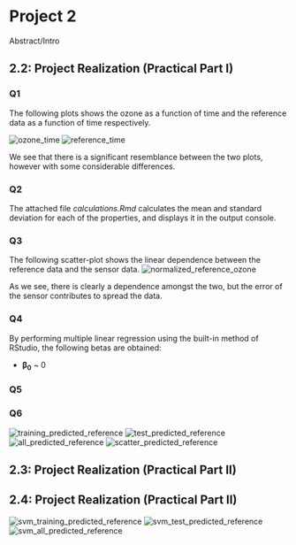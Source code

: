 # Project 2

Abstract/Intro

## 2.2: Project Realization (Practical Part I)

### Q1
The following plots shows the ozone as a function of time and the reference data as a function of time respectively.

![ozone_time](plots/ozone_time.png)
![reference_time](plots/reference_time.png)

We see that there is a significant resemblance between the two plots, however with some considerable differences.

### Q2
The attached file *calculations.Rmd* calculates the mean and standard deviation for each of the properties, and displays it in the output console.

### Q3
The following scatter-plot shows the linear dependence between the reference data and the sensor data.
![normalized_reference_ozone](plots/normalized_reference_ozone.png)

As we see, there is clearly a dependence amongst the two, but the error of the sensor contributes to spread the data.

### Q4
By performing multiple linear regression using the built-in method of RStudio, the following betas are obtained:

- **β<sub>0</sub>** ~ 0

### Q5


### Q6
![training_predicted_reference](plots/training_predicted_reference.png)
![test_predicted_reference](plots/test_predicted_reference.png)
![all_predicted_reference](plots/all_predicted_reference.png)
![scatter_predicted_reference](plots/scatter_predicted_reference.png)


## 2.3: Project Realization (Practical Part II)


## 2.4: Project Realization (Practical Part II)
![svm_training_predicted_reference](plots/svm_training_predicted_reference.png)
![svm_test_predicted_reference](plots/svm_test_predicted_reference.png)
![svm_all_predicted_reference](plots/svm_all_predicted_reference.png)

